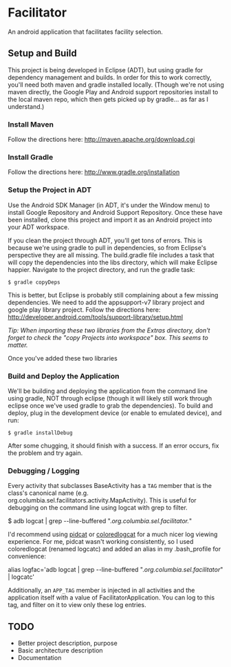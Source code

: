 Facilitator
===========

An android application that facilitates facility selection.

## Setup and Build
This project is being developed in Eclipse (ADT), but using gradle for dependency management and builds. In order for this to work correctly, you'll need both maven and gradle installed locally. (Though we're not using maven directly, the Google Play and Android support repositories install to the local maven repo, which then gets picked up by gradle... as far as I understand.)

### Install Maven
Follow the directions here: http://maven.apache.org/download.cgi

### Install Gradle
Follow the directions here: http://www.gradle.org/installation

### Setup the Project in ADT
Use the Android SDK Manager (in ADT, it's under the Window menu) to install Google Repository and Android Support Repository. Once these have been installed, clone this project and import it as an Android project into your ADT workspace.

If you clean the project through ADT, you'll get tons of errors. This is because we're using gradle to pull in dependencies, so from Eclipse's perspective they are all missing. The build.gradle file includes a task that will copy the dependencies into the libs directory, which will make Eclipse happier. Navigate to the project directory, and run the gradle task:

```
$ gradle copyDeps
```

This is better, but Eclipse is probably still complaining about a few missing dependencies. We need to add the appsupport-v7 library project and google play library project. Follow the directions here: http://developer.android.com/tools/support-library/setup.html

*Tip: When importing these two libraries from the Extras directory, don't forget to check the "copy Projects into workspace" box. This seems to matter.*

Once you've added these two libraries 

### Build and Deploy the Application
We'll be building and deploying the application from the command line using gradle, NOT through eclipse (though it will likely still work through eclipse once we've used gradle to grab the dependencies). To build and deploy, plug in the development device (or enable to emulated device), and run:

```
$ gradle installDebug
```

After some chugging, it should finish with a success. If an error occurs, fix the problem and try again.

### Debugging / Logging
Every activity that subclasses BaseActivity has a `TAG` member that is the class's canonical name (e.g. org.columbia.sel.facilitators.activity.MapActivity). This is useful for debugging on the command line using logcat with grep to filter.

$ adb logcat | grep --line-buffered ".*org.columbia.sel.facilitator.*"

I'd recommend using [pidcat](https://github.com/JakeWharton/pidcat) or [coloredlogcat](http://jsharkey.org/blog/2009/04/22/modifying-the-android-logcat-stream-for-full-color-debugging/) for a much nicer log viewing experience. For me, pidcat wasn't working consistently, so I used coloredlogcat (renamed logcatc) and added an alias in my .bash_profile for convenience:

alias logfac='adb logcat | grep --line-buffered ".*org.columbia.sel.facilitator*" | logcatc'

Additionally, an `APP_TAG` member is injected in all activities and the application itself with a value of FacilitatorApplication. You can log to this tag, and filter on it to view only these log entries.

## TODO
- Better project description, purpose
- Basic architecture description
- Documentation
